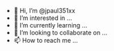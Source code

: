 - 👋 Hi, I’m @jpaul351xx
- 👀 I’m interested in ...
- 🌱 I’m currently learning ...
- 💞️ I’m looking to collaborate on ...
- 📫 How to reach me ...

<!---
jpaul351xx/jpaul351xx is a ✨ special ✨ repository because its `README.md` (this file) appears on your GitHub profile.
You can click the Preview link to take a look at your changes.
--->

